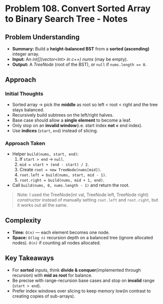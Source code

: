 # Problem 108. Convert Sorted Array to Binary Search Tree - Notes

## Problem Understanding
- **Summary:** Build a **height-balanced BST** from a **sorted (ascending)** integer array.
- **Input:** An _int[](vector\<int> in c++) nums_ (may be empty).
- **Output:** A _TreeNode_ (root of the BST), or `null` if `nums.length == 0`.

## Approach
### Initial Thoughts
- Sorted array → pick the **middle** as root so left < root < right and the tree stays balanced.
- Recursively build subtrees on the left/right halves.
- Base case should allow a **single element** to become a leaf.
- Only stop on an **invalid window**(i.e. start index __not <__ end index).
- Use **indices** (`start`, `end`) instead of slicing.

### Approach Taken
- Helper `build(nums, start, end)`:
  1. If `start > end` → `null`.
  2. `mid = start + (end - start) / 2`.
  3. Create `root = new TreeNode(nums[mid])`.
  4. `root.left = build(nums, start, mid - 1)`.
  5. `root.right = build(nums, mid + 1, end)`.
- Call `build(nums, 0, nums.length - 1)` and return the root.

> Note: I used the TreeNode(int val, TreeNode left, TreeNode right) _constructor_ instead of manually setting `root.left` and `root.right`, but it works out all the same.

<!-- ## Challenges
### Obstacles Faced
- Off-by-one base case (`>=` instead of `>`), which killed length-1 windows.

### Edge Cases
- Empty array → `null`.
- Single element → one-node tree.
- Duplicates are OK with consistent placement.
- Works for any int range. -->

## Complexity
- **Time:** `O(n)` — each element becomes one node.
- **Space:** `O(log n)` recursion depth on a balanced tree (ignore allocated nodes). `O(n)` if counting all nodes allocated.

## Key Takeaways
- For **sorted** inputs, think **divide & conquer**(implemented through recursion) with **mid as root** for balance.
- Be precise with range-recursion base cases and stop on **invalid** range (`start > end`).
- Prefer index windows over slicing to keep memory low(in contrast to creating copies of sub-arrays).